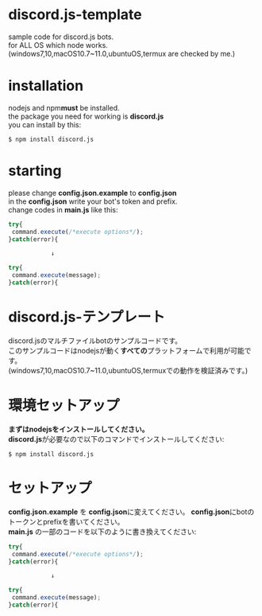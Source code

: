 # discord.js-template
sample code for discord.js bots.  
for ALL OS which node works.  
(windows7,10,macOS10.7~11.0,ubuntuOS,termux are checked by me.)
# installation
nodejs and npm**must** be installed.  
the package you need for working is **discord.js**  
you can install by this:
```
$ npm install discord.js
```
# starting
please change **config.json.example** to **config.json**  
in the **config.json** write your bot's token and prefix.  
change codes in **main.js** like this:
```js
try{
 command.execute(/*execute options*/);
}catch(error){

            ↓

try{
 command.execute(message);
}catch(error){
```
# discord.js-テンプレート
discord.jsのマルチファイルbotのサンプルコードです。  
このサンプルコードはnodejsが動く**すべての**プラットフォームで利用が可能です。  
(windows7,10,macOS10.7~11.0,ubuntuOS,termuxでの動作を検証済みです。)
# 環境セットアップ
**まずはnodejsをインストールしてください。**  
**discord.js**が必要なので以下のコマンドでインストールしてください:
```
$ npm install discord.js
```
# セットアップ
**config.json.example** を **config.json**に変えてください。
**config.json**にbotのトークンとprefixを書いてください。  
**main.js** の一部のコードを以下のように書き換えてください:
```js
try{
 command.execute(/*execute options*/);
}catch(error){

            ↓

try{
 command.execute(message);
}catch(error){
```
